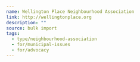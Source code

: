 ```yaml
---
name: Wellington Place Neighbourhood Association
link: http://wellingtonplace.org
description: ""
source: bulk import
tags:
  - type/neighbourhood-association
  - for/municipal-issues
  - for/advocacy
---
```


<!-- Community added via bulk import -->
